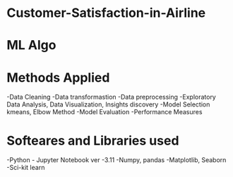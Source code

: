 # Customer-Satisfaction-in-Airline
# ML Algo

# Methods Applied

-Data Cleaning
-Data transformastion
-Data preprocessing
-Exploratory Data Analysis, Data Visualization, Insights discovery
-Model Selection
kmeans, Elbow Method
-Model Evaluation
-Performance Measures


# Softeares and Libraries used

-Python - Jupyter Notebook ver -3.11
-Numpy, pandas
-Matplotlib, Seaborn
-Sci-kit learn
